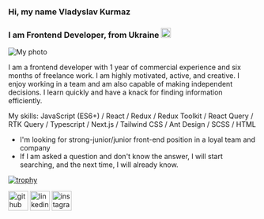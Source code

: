 ### Hi, my name Vladyslav Kurmaz
### I am Frontend Developer, from Ukraine <img src='https://upload.wikimedia.org/wikipedia/commons/4/49/Flag_of_Ukraine.svg' width='20px' heigth='15px'>

<img src='https://lh3.googleusercontent.com/pw/ABLVV84YgHsTu1ZOk2KsQ98K4ttZHEv5NH12YZnMxRWlv88VNpB4GIfCUpNcnCtBoTis0M1fAYvUOTJdrwHKzKJtV0BREFAMA8iRd6fnE3QCaiQn5IrfAbs2nxZK_v2PfVYXGQ3dK5RLznoVdWj9ijXzPG0pWQ=w1159-h869-s-no-gm' alt='My photo'>

I am a frontend developer with 1 year of commercial experience and six months of freelance work. I am highly motivated, active, and creative. I enjoy working in a team and am also capable of making independent decisions. I learn quickly and have a knack for finding information efficiently.

My skills: JavaScript (ES6+) / React / Redux / Redux Toolkit / React Query / RTK Query / Typescript / Next.js / Tailwind CSS / Ant Design / SCSS / HTML

- I'm looking for strong-junior/junior front-end position in a loyal team and company
- If I am asked a question and don't know the answer, I will start searching, and the next time, I will already know.

[![trophy](https://github-profile-trophy.vercel.app/?username=vladyslav-kurmaz)](https://github.com/ryo-ma/github-profile-trophy)


[<img src='https://cdn.jsdelivr.net/npm/simple-icons@3.0.1/icons/github.svg' alt='github' height='40'>]([https://github.com/olexanax](https://github.com/vladyslav-kurmaz?tab=repositories))  [<img src='https://cdn.jsdelivr.net/npm/simple-icons@3.0.1/icons/linkedin.svg' alt='linkedin' height='40'>](https://www.linkedin.com/in/vladyslav-kurmaz-23593925b/)  [<img src='https://cdn.jsdelivr.net/npm/simple-icons@3.0.1/icons/instagram.svg' alt='instagram' height='40'>](https://www.instagram.com/the_world_for_travel/) 
